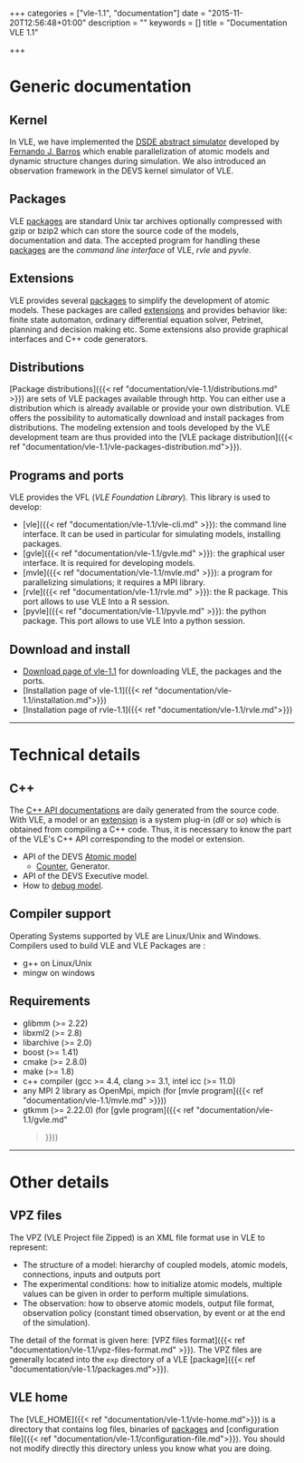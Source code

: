 +++
categories = ["vle-1.1", "documentation"]
date = "2015-11-20T12:56:48+01:00"
description = ""
keywords = []
title = "Documentation VLE 1.1"

+++

# Generic documentation

## Kernel

In VLE, we have implemented the [DSDE abstract
simulator](http://portal.acm.org/citation.cfm?id=293257) developed by [Fernando
J. Barros](http://eden.dei.uc.pt/~barros/) which enable parallelization of
atomic models and dynamic structure changes during simulation. We also
introduced an observation framework in the DEVS kernel simulator of VLE.

## Packages

VLE [packages] are standard Unix tar archives optionally compressed with gzip or
bzip2 which can store the source code of the models, documentation and data. The
accepted program for handling these [packages] are the *command line interface*
of VLE, *rvle* and *pyvle*.

## Extensions

VLE provides several [packages] to simplify the development of atomic models.
These packages are called [extensions] and provides behavior like: finite state
automaton, ordinary differential equation solver, Petrinet, planning and
decision making etc. Some extensions also provide graphical interfaces and C++
code generators.

## Distributions

[Package distributions]({{< ref "documentation/vle-1.1/distributions.md" >}})
are sets of VLE packages available through http. You can either use a
distribution which is already available or provide your own distribution. VLE
offers the possibility to automatically download and install packages from
distributions. The modeling extension and tools developed by the VLE development
team are thus provided into the [VLE package distribution]({{< ref
"documentation/vle-1.1/vle-packages-distribution.md">}}).

## Programs and ports

VLE provides the VFL (_VLE Foundation Library_). This library is used to
develop:

- [vle]({{< ref "documentation/vle-1.1/vle-cli.md" >}}): the command line
  interface. It can be used in particular for simulating models, installing
  packages. 
- [gvle]({{< ref "documentation/vle-1.1/gvle.md" >}}): the graphical user
  interface. It is required for developing models.
- [mvle]({{< ref "documentation/vle-1.1/mvle.md" >}}): a program for
  parallelizing simulations; it requires a MPI library.
- [rvle]({{< ref "documentation/vle-1.1/rvle.md" >}}): the R package. This port
  allows to use VLE Into a R session.
- [pyvle]({{< ref "documentation/vle-1.1/pyvle.md" >}}): the python package.
  This port allows to use VLE Into a python session.

## Download and install

* [Download page of vle-1.1](http://www.vle-project.org/vle-1.1) for downloading
  VLE, the packages and the ports.
* [Installation page of vle-1.1]({{< ref
  "documentation/vle-1.1/installation.md">}})
* [Installation page of rvle-1.1]({{< ref "documentation/vle-1.1/rvle.md">}})

---
# Technical details

## C++

The [C++ API documentations](http://www.vle-project.org/doxygen/1.1/) are daily
generated from the source code. With VLE, a model or an [extension] is a system
plug-in (*dll* or *so*) which is obtained from compiling a C++ code. Thus, it is
necessary to know the part of the VLE's C++ API corresponding to the model or
extension.

- API of the DEVS [Atomic model]
  * [Counter], Generator.
- API of the DEVS Executive model.
- How to [debug model].

## Compiler support

Operating Systems supported by VLE are Linux/Unix and Windows. Compilers used to
build VLE and VLE Packages are :

* g++ on Linux/Unix
* mingw on windows

## Requirements

* glibmm (>= 2.22)
* libxml2 (>= 2.8)
* libarchive (>= 2.0)
* boost (>= 1.41)
* cmake (>= 2.8.0)
* make (>= 1.8)
* c++ compiler (gcc >= 4.4, clang >= 3.1, intel icc (>= 11.0)
* any MPI 2 library as OpenMpi, mpich (for [mvle program]({{< ref
  "documentation/vle-1.1/mvle.md" >}}))
* gtkmm (>= 2.22.0) (for [gvle program]({{< ref "documentation/vle-1.1/gvle.md"
  >}}))

---
# Other details

## VPZ files

The VPZ (VLE Project file Zipped) is an XML file format use in VLE to represent:

* The structure of a model: hierarchy of coupled models, atomic models,
  connections, inputs and outputs port
* The experimental conditions: how to initialize atomic models, multiple values
  can be given in order to perform multiple simulations.
* The observation: how to observe atomic models, output file format, observation
  policy (constant timed observation, by event or at the end of the simulation).

The detail of the format is given here: [VPZ files format]({{< ref
"documentation/vle-1.1/vpz-files-format.md" >}}). The VPZ files are generally
located into the `exp` directory of a VLE [package]({{< ref
"documentation/vle-1.1/packages.md">}}).

## VLE home

The [VLE_HOME]({{< ref "documentation/vle-1.1/vle-home.md">}}) is a directory
that contains log files, binaries of [packages] and [configuration file]({{< ref
"documentation/vle-1.1/configuration-file.md">}}). You should not modify
directly this directory unless you know what you are doing.


   [Atomic model]: atomic-model
   [Counter]: examples/counter
   [debug model]: debug-model
   [packages]: packages
   [extension]: extensions
   [extensions]: extensions
   [VLE 1.0]: http://www.vle-project.org/doxygen/1.0
   [VLE 1.1]: http://www.vle-project.org/doxygen/1.1
   [VLE in progress]: http://www.vle-project.org/doxygen/dev

